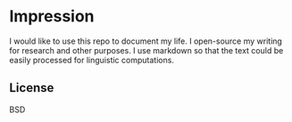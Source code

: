 # Impression

I would like to use this repo to document my life. I open-source my writing for research and other purposes. I use markdown so that the text could be easily processed for linguistic computations.


## License

BSD
